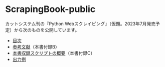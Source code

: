 # ScrapingBook-public

カットシステム刊の『Python Webスクレイピング』（仮題。2023年7月発売予定）から次のものを公開しています。

- [目次](./toc.md)
- [参考文献](./B-References.md)（本書付録B）
- [本書収録スクリプトの概要](./C-Scripts.md)（本書付録C）
- [出力例](http://htmlpreview.github.io/?https://github.com/stoyosawa/ScrapingBook-public/blob/main/Samples.html)


